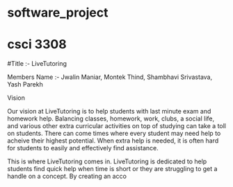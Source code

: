 # software_project
# csci 3308

#Title :-   LiveTutoring


Members Name :-  Jwalin Maniar,
                 Montek Thind,
                 Shambhavi Srivastava,
                 Yash Parekh

Vision

Our vision at LiveTutoring is to help students with last minute exam and homework help. Balancing classes, homework, work, clubs, a social life, and various other extra curricular activities on top of studying can take a toll on students. There can come times where every student may need help to acheive their highest potential. When extra help is needed, it is often hard for students to easily and effectively find assistance.

This is where LiveTutoring comes in. LiveTutoring is dedicated to help students find quick help when time is short or they are struggling to get a handle on a concept. By creating an acco


